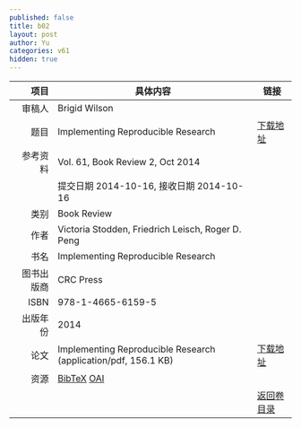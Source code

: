 ```yaml
---
published: false
title: b02
layout: post
author: Yu
categories: v61
hidden: true
---
```


| 项目 | 具体内容 | 链接 |
|---:|---|---|
| 审稿人 | Brigid  Wilson| |
| 题目 |Implementing Reproducible Research | [下载地址](http://www.jstatsoft.org/v61/b02/paper) |
| 参考资料 |Vol. 61, Book Review 2, Oct 2014 | |
| | 提交日期 2014-10-16, 接收日期 2014-10-16| | 
| 类别 | Book Review| |
| 作者 | Victoria Stodden, Friedrich Leisch, Roger D. Peng| |
| 书名| Implementing Reproducible Research| |
| 图书出版商 | CRC Press| |
| ISBN | 978-1-4665-6159-5| |
| 出版年份 | 2014| |
| 论文 | Implementing Reproducible Research  (application/pdf, 156.1 KB)| [下载地址](http://www.jstatsoft.org/v61/b02/paper) |
| 资源 | [BibTeX](http://www.jstatsoft.org/v61/b02/bibtex) [OAI](http://www.jstatsoft.org/oai?verb=GetRecord&identifier=oai.jstatsoft/v61/b02&prefix=oai_dc)| |
| |  | [返回卷目录]({{site.baseurl}}/volume/v61.html) |